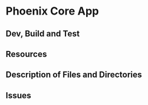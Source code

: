 # Phoenix Core  App

## Dev, Build and Test


## Resources


## Description of Files and Directories


## Issues


